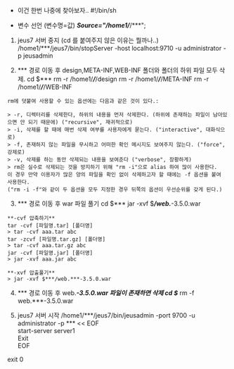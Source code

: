 
- 이건 한번 나중에 찾아보자..
#!/bin/sh  

- 변수 선언 (변수명=값)
***Source="/home1/***/***";

1. jeus7 서버 중지 (cd 를 붙여주지 않은 이유는 뭘까나..)
/home1/***/jeus7/bin/stopServer -host localhost:9710 -u administrator -p jeusadmin  

2. *** 경로 이동 후 design,META-INF,WEB-INF 폴더와 폴더의 하위 파일 모두 삭제.
cd $***
rm -r /home1/***/***/design
rm -r /home1/***/***/META-INF
rm -r /home1/***/***/WEB-INF

~~~
rm에 덧붙여 사용할 수 있는 옵션에는 다음과 같은 것이 있다.:

> -r, 디렉터리를 삭제한다, 하위의 내용을 먼저 삭제한다. (하위에 존재하는 파일이 남아있으면 안 되기 때문에) ("recursive", 재귀적으로)  
> -i, 삭제를 할 때에 매번 삭제 여부를 사용자에게 묻는다. ("interactive", 대화식으로)  
> -f, 존재하지 않는 파일을 무시하고 어떠한 확인 메시지도 보여주지 않는다. ("force", 강제로)  
> -v, 삭제를 하는 동안 삭제되는 내용을 보여준다 ("verbose", 장황하게)  
> rm은 실수로 삭제되는 것을 방지하기 위해 "rm -i"으로 alias 하여 많이 사용한다.  
이 경우 만약 이용자가 많은 양의 파일을 확인 없이 삭제하고자 할 때에는 -f 옵션을 붙여 사용한다.  
("rm -i -f"와 같이 두 옵션을 모두 지정한 경우 뒤쪽의 옵션이 우선순위를 갖게 된다.)  
~~~

3. *** 경로 이동 후 war 파일 풀기
cd $***
jar -xvf $***/web.***-3.5.0.war
~~~
**-cvf 압축하기**  
tar -cvf [파일명.tar] [폴더명]  
> tar -cvf aaa.tar abc  
tar -zcvf [파일명.tar.gz] [폴더명]  
> tar -cvf aaa.tar.gz abc  
jar -cvf [파일명.jar] [폴더명]  
> jar -xvf aaa.jar abc  

**-xvf 압출풀기**  
> jar -xvf $***/web.***-3.5.0.war
~~~

4. *** 경로 이동 후 web.***-3.5.0.war 파일이 존재하면 삭제
cd $***
rm -f web.***-3.5.0.war

5. jeus7 서버 시작
/home1/***/jeus7/bin/jeusadmin -port 9700 -u administrator -p *** << EOF  
start-server server1  
Exit  
EOF  

exit 0  
